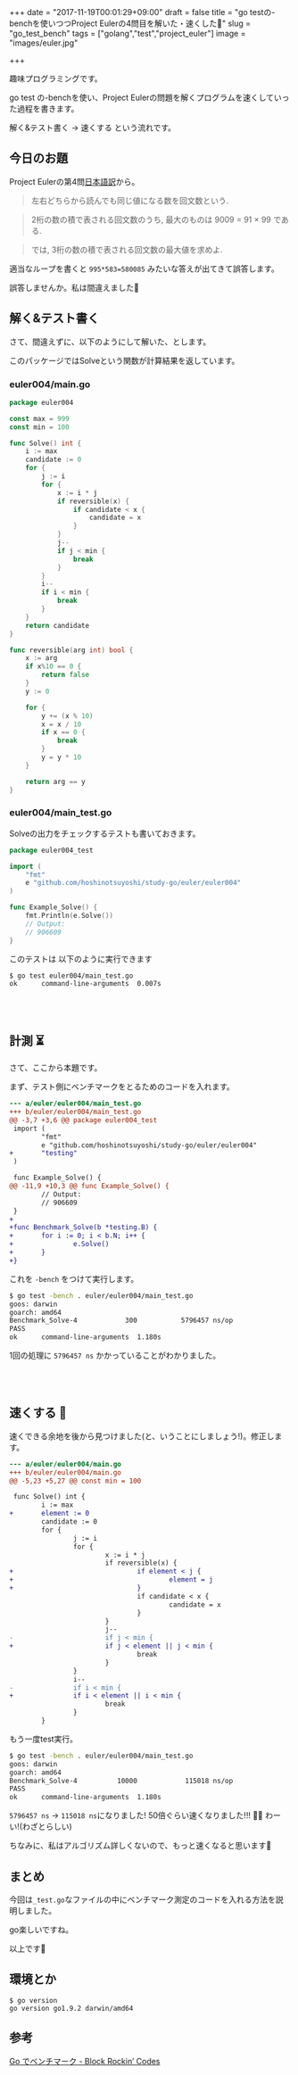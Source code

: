 +++
date = "2017-11-19T00:01:29+09:00"
draft = false
title = "go testの-benchを使いつつProject Eulerの4問目を解いた・速くした🚀"
slug = "go_test_bench"
tags = ["golang","test","project_euler"]
image = "images/euler.jpg"

+++

趣味プログラミングです。

go test の-benchを使い、Project Eulerの問題を解くプログラムを速くしていった過程を書きます。

解く&テスト書く -> 速くする という流れです。

<!--more-->

## 今日のお題

Project Eulerの第4問[日本語訳](http://odz.sakura.ne.jp/projecteuler/index.php?cmd=read&page=Problem%204)から。

> 左右どちらから読んでも同じ値になる数を回文数という.

> 2桁の数の積で表される回文数のうち, 最大のものは 9009 = 91 × 99 である.

> では, 3桁の数の積で表される回文数の最大値を求めよ.

適当なループを書くと `995*583=580085` みたいな答えが出てきて誤答します。

誤答しませんか。私は間違えました👼


## 解く&テスト書く

さて、間違えずに、以下のようにして解いた、とします。

このパッケージではSolveという関数が計算結果を返しています。

### euler004/main.go

```go
package euler004

const max = 999
const min = 100

func Solve() int {
	i := max
	candidate := 0
	for {
		j := i
		for {
			x := i * j
			if reversible(x) {
				if candidate < x {
					candidate = x
				}
			}
			j--
			if j < min {
				break
			}
		}
		i--
		if i < min {
			break
		}
	}
	return candidate
}

func reversible(arg int) bool {
	x := arg
	if x%10 == 0 {
		return false
	}
	y := 0

	for {
		y += (x % 10)
		x = x / 10
		if x == 0 {
			break
		}
		y = y * 10
	}

	return arg == y
}
```

### euler004/main_test.go

Solveの出力をチェックするテストも書いておきます。

```go
package euler004_test

import (
	"fmt"
	e "github.com/hoshinotsuyoshi/study-go/euler/euler004"
)

func Example_Solve() {
	fmt.Println(e.Solve())
	// Output:
	// 906609
}
```

このテストは 以下のように実行できます

```sh
$ go test euler004/main_test.go
ok      command-line-arguments  0.007s
```

<br/>
<br/>

## 計測 ⏳

さて、ここから本題です。

まず、テスト側にベンチマークをとるためのコードを入れます。

```diff
--- a/euler/euler004/main_test.go
+++ b/euler/euler004/main_test.go
@@ -3,7 +3,6 @@ package euler004_test
 import (
        "fmt"
        e "github.com/hoshinotsuyoshi/study-go/euler/euler004"
+       "testing"
 )

 func Example_Solve() {
@@ -11,9 +10,3 @@ func Example_Solve() {
        // Output:
        // 906609
 }
+
+func Benchmark_Solve(b *testing.B) {
+       for i := 0; i < b.N; i++ {
+               e.Solve()
+       }
+}
```

これを `-bench` をつけて実行します。

```sh
$ go test -bench . euler/euler004/main_test.go
goos: darwin
goarch: amd64
Benchmark_Solve-4            300           5796457 ns/op
PASS
ok      command-line-arguments  1.180s
```

1回の処理に `5796457 ns` かかっていることがわかりました。


<br/>
<br/>

## 速くする 🚀

速くできる余地を後から見つけました(と、いうことにしましょう!)。修正します。

```diff
--- a/euler/euler004/main.go
+++ b/euler/euler004/main.go
@@ -5,23 +5,27 @@ const min = 100

 func Solve() int {
        i := max
+       element := 0
        candidate := 0
        for {
                j := i
                for {
                        x := i * j
                        if reversible(x) {
+                               if element < j {
+                                       element = j
+                               }
                                if candidate < x {
                                        candidate = x
                                }
                        }
                        j--
-                       if j < min {
+                       if j < element || j < min {
                                break
                        }
                }
                i--
-               if i < min {
+               if i < element || i < min {
                        break
                }
        }
```

もう一度test実行。


```sh
$ go test -bench . euler/euler004/main_test.go
goos: darwin
goarch: amd64
Benchmark_Solve-4          10000            115018 ns/op
PASS
ok      command-line-arguments  1.180s
```

`5796457 ns` -> `115018 ns`になりました!
50倍ぐらい速くなりました!!! 🚀🚀 わーい!(わざとらしい)

ちなみに、私はアルゴリズム詳しくないので、もっと速くなると思います👼


## まとめ

今回は`_test.go`なファイルの中にベンチマーク測定のコードを入れる方法を説明しました。

go楽しいですね。

以上です🎅

## 環境とか

```
$ go version
go version go1.9.2 darwin/amd64
```

## 参考

[Go でベンチマーク - Block Rockin’ Codes](http://jxck.hatenablog.com/entry/20131123/1385189088)
<script type="text/javascript" src="/js/prism.js" async></script>
